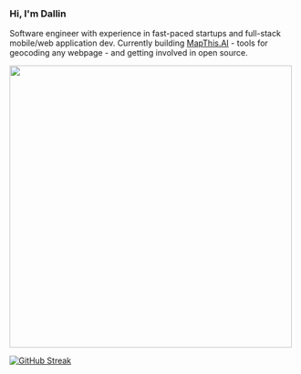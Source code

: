 ### Hi, I'm Dallin

Software engineer with experience in fast-paced startups and full-stack mobile/web application dev. Currently building [MapThis.AI](https://mapthis.ai) - tools for geocoding any webpage - and getting involved in open source.

<img src="https://github-readme-stats.vercel.app/api?username=romneyda&show_icons=true" width="495">

[![GitHub Streak](https://github-readme-streak-stats.herokuapp.com?user=romneyda)](https://git.io/streak-stats)

<!-- [![Top Langs](https://github-readme-stats.vercel.app/api/top-langs/?username=anuraghazra&layout=pie)](https://github.com/anuraghazra/github-readme-stats) -->

<!-- </div> -->
